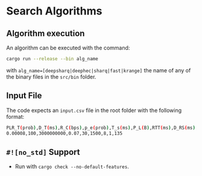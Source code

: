 # Search Algorithms

## Algorithm execution

An algorithm can be executed with the command:

```bash
cargo run --release --bin alg_name
```

with `alg_name=[deepsharq|deephec|sharq|fast|krange]` the name of any of the binary files in the `src/bin` folder.

## Input File

The code expects an `input.csv` file in the root folder with the following format:

```bash
PLR_T(prob),D_T(ms),R_C(bps),p_e(prob),T_s(ms),P_L(B),RTT(ms),D_RS(ms),D_PL(ms)
0.00008,100,3000000000,0.07,30,1500,8,1,135
```


## `#![no_std]` Support

* Run with `cargo check --no-default-features`.